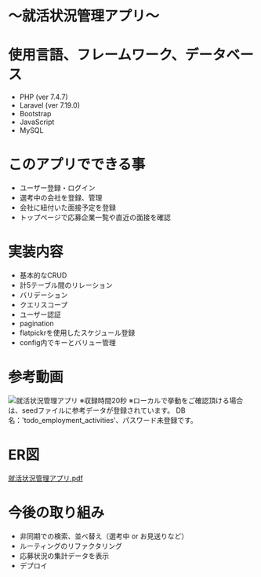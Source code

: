 # 〜就活状況管理アプリ〜

# 使用言語、フレームワーク、データベース
- PHP (ver 7.4.7)
- Laravel (ver 7.19.0)
- Bootstrap
- JavaScript
- MySQL

# このアプリでできる事
- ユーザー登録・ログイン
- 選考中の会社を登録、管理
- 会社に紐付いた面接予定を登録
- トップページで応募企業一覧や直近の面接を確認

# 実装内容
- 基本的なCRUD
- 計5テーブル間のリレーション
- バリデーション
- クエリスコープ
- ユーザー認証
- pagination
- flatpickrを使用したスケジュール登録
- config内でキーとバリュー管理

# 参考動画
![就活状況管理アプリ](https://user-images.githubusercontent.com/62419040/87724381-56c73700-c7f6-11ea-9d4a-c24805206ba7.gif)
※収録時間20秒
※ローカルで挙動をご確認頂ける場合は、seedファイルに参考データが登録されています。
 DB名：'todo_employment_activities'、パスワード未登録です。
 
# ER図
[就活状況管理アプリ.pdf](https://github.com/Toshi-Yano/todo_employment_activities/files/4934008/default.pdf)

# 今後の取り組み
- 非同期での検索、並べ替え（選考中 or お見送りなど）
- ルーティングのリファクタリング
- 応募状況の集計データを表示
- デプロイ
